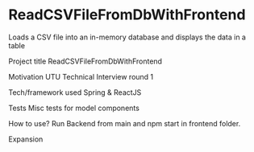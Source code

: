# ReadCSVFileFromDbWithFrontend
Loads a CSV file into an in-memory database and displays the data in a table

Project title
ReadCSVFileFromDbWithFrontend

Motivation
UTU Technical Interview round 1

Tech/framework used
Spring & ReactJS

Tests
Misc tests for model components

How to use?
Run Backend from main and npm start in frontend folder. 

Expansion
